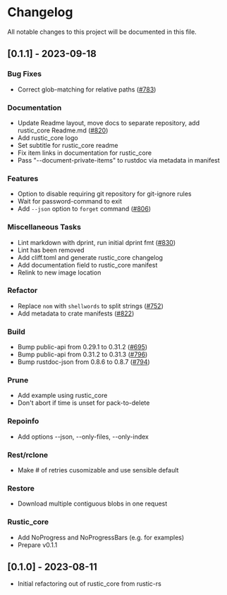 # Changelog

All notable changes to this project will be documented in this file.

## [0.1.1] - 2023-09-18

### Bug Fixes

- Correct glob-matching for relative paths
  ([#783](https://github.com/rustic-rs/rustic/issues/783))

### Documentation

- Update Readme layout, move docs to separate repository, add rustic_core
  Readme.md ([#820](https://github.com/rustic-rs/rustic/issues/820))
- Add rustic_core logo
- Set subtitle for rustic_core readme
- Fix item links in documentation for rustic_core
- Pass "--document-private-items" to rustdoc via metadata in manifest

### Features

- Option to disable requiring git repository for git-ignore rules
- Wait for password-command to exit
- Add `--json` option to `forget` command
  ([#806](https://github.com/rustic-rs/rustic/issues/806))

### Miscellaneous Tasks

- Lint markdown with dprint, run initial dprint fmt
  ([#830](https://github.com/rustic-rs/rustic/issues/830))
- Lint has been removed
- Add cliff.toml and generate rustic_core changelog
- Add documentation field to rustic_core manifest
- Relink to new image location

### Refactor

- Replace `nom` with `shellwords` to split strings
  ([#752](https://github.com/rustic-rs/rustic/issues/752))
- Add metadata to crate manifests
  ([#822](https://github.com/rustic-rs/rustic/issues/822))

### Build

- Bump public-api from 0.29.1 to 0.31.2
  ([#695](https://github.com/rustic-rs/rustic/issues/695))
- Bump public-api from 0.31.2 to 0.31.3
  ([#796](https://github.com/rustic-rs/rustic/issues/796))
- Bump rustdoc-json from 0.8.6 to 0.8.7
  ([#794](https://github.com/rustic-rs/rustic/issues/794))

### Prune

- Add example using rustic_core
- Don't abort if time is unset for pack-to-delete

### Repoinfo

- Add options --json, --only-files, --only-index

### Rest/rclone

- Make # of retries cusomizable and use sensible default

### Restore

- Download multiple contiguous blobs in one request

### Rustic_core

- Add NoProgress and NoProgressBars (e.g. for examples)
- Prepare v0.1.1

## [0.1.0] - 2023-08-11

- Initial refactoring out of rustic_core from rustic-rs

<!-- generated by git-cliff -->
